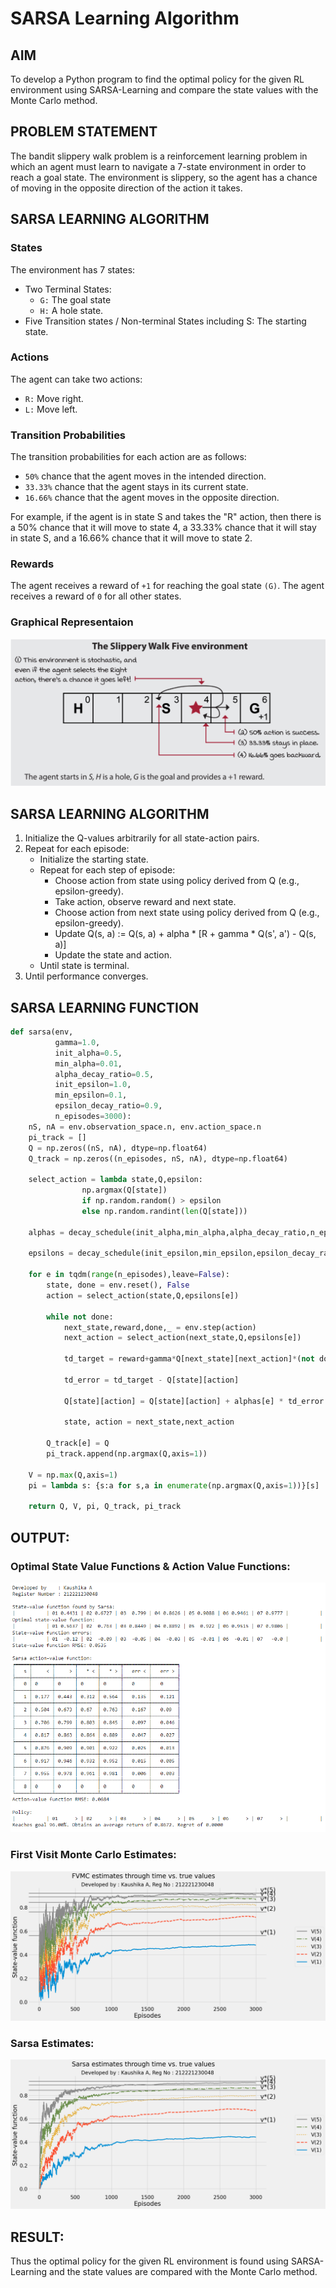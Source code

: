 # SARSA Learning Algorithm

## AIM
To develop a Python program to find the optimal policy for the given RL environment using SARSA-Learning and compare the state values with the Monte Carlo method.

## PROBLEM STATEMENT
The bandit slippery walk problem is a reinforcement learning problem in which an agent must learn to navigate a 7-state environment in order to reach a goal state. The environment is slippery, so the agent has a chance of moving in the opposite direction of the action it takes.

## SARSA LEARNING ALGORITHM
### States
The environment has 7 states:

- Two Terminal States: 
    - `G:` The goal state 
    - `H:` A hole state.
- Five Transition states / Non-terminal States including S: The starting state.

### Actions
The agent can take two actions:

- `R:` Move right.
- `L:` Move left.

### Transition Probabilities
The transition probabilities for each action are as follows:

- `50%` chance that the agent moves in the intended direction.
- `33.33%` chance that the agent stays in its current state.
- `16.66%` chance that the agent moves in the opposite direction.

For example, if the agent is in state S and takes the "R" action, then there is a 50% chance that it will move to state 4, a 33.33% chance that it will stay in state S, and a 16.66% chance that it will move to state 2.

### Rewards
The agent receives a reward of `+1` for reaching the goal state `(G)`. The agent receives a reward of `0` for all other states.

### Graphical Representaion
![](1.png)

## SARSA LEARNING ALGORITHM
1. Initialize the Q-values arbitrarily for all state-action pairs.
2. Repeat for each episode:
    - Initialize the starting state.
    - Repeat for each step of episode:
        - Choose action from state using policy derived from Q (e.g., epsilon-greedy).
        - Take action, observe reward and next state.
        - Choose action from next state using policy derived from Q (e.g., epsilon-greedy).
        - Update Q(s, a) := Q(s, a) + alpha * [R + gamma * Q(s', a') - Q(s, a)]
        - Update the state and action.
    - Until state is terminal.
3. Until performance converges.

## SARSA LEARNING FUNCTION
```py
def sarsa(env,
          gamma=1.0,
          init_alpha=0.5,
          min_alpha=0.01,
          alpha_decay_ratio=0.5,
          init_epsilon=1.0,
          min_epsilon=0.1,
          epsilon_decay_ratio=0.9,
          n_episodes=3000):
    nS, nA = env.observation_space.n, env.action_space.n
    pi_track = []
    Q = np.zeros((nS, nA), dtype=np.float64)
    Q_track = np.zeros((n_episodes, nS, nA), dtype=np.float64)

    select_action = lambda state,Q,epsilon: 
    			np.argmax(Q[state]) 
    			if np.random.random() > epsilon 
                else np.random.randint(len(Q[state]))

    alphas = decay_schedule(init_alpha,min_alpha,alpha_decay_ratio,n_episodes)

    epsilons = decay_schedule(init_epsilon,min_epsilon,epsilon_decay_ratio,n_episodes)

    for e in tqdm(range(n_episodes),leave=False):
        state, done = env.reset(), False
        action = select_action(state,Q,epsilons[e])

        while not done:
            next_state,reward,done,_ = env.step(action)
            next_action = select_action(next_state,Q,epsilons[e])

            td_target = reward+gamma*Q[next_state][next_action]*(not done)

            td_error = td_target - Q[state][action]

            Q[state][action] = Q[state][action] + alphas[e] * td_error

            state, action = next_state,next_action

        Q_track[e] = Q
        pi_track.append(np.argmax(Q,axis=1))

    V = np.max(Q,axis=1)
    pi = lambda s: {s:a for s,a in enumerate(np.argmax(Q,axis=1))}[s]

    return Q, V, pi, Q_track, pi_track
```

## OUTPUT:
### Optimal State Value Functions & Action Value Functions:
![](3.PNG)

### First Visit Monte Carlo Estimates:
![](4.png)

### Sarsa Estimates:
![](5.png)

## RESULT:
Thus the optimal policy for the given RL environment is found using SARSA-Learning and the state values are compared with the Monte Carlo method.
